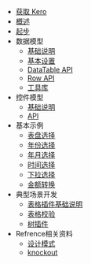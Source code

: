 * [获取 Kero](install.md)
* [概述](overview.md)
* [起步](getting-started.md)
* 数据模型
  * [基础说明](datatable.md)
  * [基本设置](dataTableUse.md)
  * [DataTable API](udatatable.md)
  * [Row API](row.md)
  * [工具库](core.md)
* 控件模型
  * [基础说明](module.md)
  * [API](moduleapi.md)
* 基本示例
  * [表盘选择](clockpicker.md)
  * [年份选择](ex_year.md)
  * [年月选择](ex_yearmonth.md)
  * [时间选择](ex_time.md)
  * [下拉选择](combobox_ex.md)
  * [金额转换](currency_ex.md)
* 典型场景开发
  * [表格插件基础说明](grid.md)
  * [表格校验](gridValidate.md)
  * [树插件](tree.md)
* Refrence相关资料
  * [设计模式](arch.md)
  * [knockout](knockout.md)

